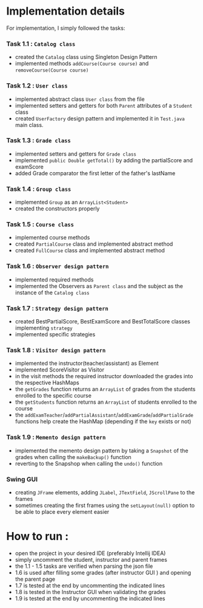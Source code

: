 # Implementation details

For implementation, I simply followed the tasks:

### Task 1.1 : ```Catalog class``` 

- created the ```Catalog``` class using Singleton Design Pattern
- implemented methods ```addCourse(Course course)``` and ```removeCourse(Course course)```

### Task 1.2 : ```User class``` 

- implemented abstract class ```User class``` from the file
- implemented setters and getters for both ```Parent``` attributes of a ```Student``` class
- created ```UserFactory``` design pattern and implemented it in ```Test.java``` main class.

### Task 1.3 : ```Grade class``` 

- implemented setters and getters for ```Grade class``` 
- implemented ```public Double getTotal()``` by adding the partialScore and examScore
- added Grade comparator the first letter of the father's lastName

### Task 1.4 : ```Group class``` 

- implemented ```Group``` as an ```ArrayList<Student>```
- created the constructors properly

### Task 1.5 : ```Course class``` 
 
- implemented course methods
- created ```PartialCourse``` class and implemented abstract method
- created ```FullCourse``` class and implemented abstract method

### Task 1.6 : ```Observer design pattern```

- implemented required methods
- implemented the Observers as ```Parent class``` and the subject as the instance of the ```Catalog class```

### Task 1.7 : ```Strategy design pattern```

- created BestPartialScore, BestExamScore and BestTotalScore classes implementing ```strategy```
- implemented specific strategies

### Task 1.8 : ```Visitor design pattern```

- implemented the instructor(teacher/assistant) as Element
- implemented ScoreVisitor as Visitor
- in the visit methods the required instructor downloaded the grades into the respective HashMaps
- the ```getGrades``` function returns an ```ArrayList``` of grades from the students enrolled to the specific course
- the ```getStudents``` function returns an ```ArrayList``` of students enrolled to the course
- the ```addExamTeacher```/```addPartialAssistant```/```addExamGrade```/```addPartialGrade``` functions help create the 
HashMap (depending if the ```key``` exists or not)

### Task 1.9 : ```Memento design pattern```

- implemented the memento design pattern by taking a ```Snapshot``` of the grades when calling the ```makeBackup()``` 
function
- reverting to the Snapshop when calling the ```undo()``` function

### Swing GUI
- creating ```JFrame``` elements, adding ```JLabel```, ```JTextField```, ```JScrollPane``` to the frames
- sometimes creating the first frames using the ```setLayout(null)``` option to be able to place every element easier


# How to run :

- open the project in your desired IDE (preferably Intellij IDEA)
- simply uncomment the student, instructor and parent frames
- the 1.1 - 1.5 tasks are verified when parsing the json file
- 1.6 is used after filling some grades (after instructor GUI ) and opening the parent page
- 1.7 is tested at the end by uncommenting the indicated lines
- 1.8 is tested in the Instructor GUI when validating the grades
- 1.9 is tested at the end by uncommenting the indicated lines